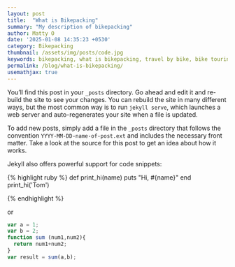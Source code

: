 ```yaml
---
layout: post
title:  "What is Bikepacking"
summary: "My description of bikepacking"
author: Matty O
date: '2025-01-08 14:35:23 +0530'
category: Bikepacking
thumbnail: /assets/img/posts/code.jpg
keywords: bikepacking, what is bikepacking, travel by bike, bike touring
permalink: /blog/what-is-bikepacking/
usemathjax: true
---
```



You’ll find this post in your `_posts` directory. Go ahead and edit it and re-build the site to see your changes. You can rebuild the site in many different ways, but the most common way is to run `jekyll serve`, which launches a web server and auto-regenerates your site when a file is updated.

To add new posts, simply add a file in the `_posts` directory that follows the convention `YYYY-MM-DD-name-of-post.ext` and includes the necessary front matter. Take a look at the source for this post to get an idea about how it works.

Jekyll also offers powerful support for code snippets:

{% highlight ruby %}
def print_hi(name)
  puts "Hi, #{name}"
end
print_hi('Tom')

{% endhighlight %}

or

```javascript
var a = 1;
var b = 2;
function sum (num1,num2){
  return num1+num2;
}
var result = sum(a,b);
```

